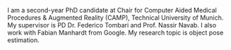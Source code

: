 I am a second-year PhD candidate at Chair for Computer Aided Medical Procedures & Augmented Reality (CAMP), Technical University of Munich. 
My supervisor is PD Dr. Federico Tombari and Prof. Nassir Navab.
I also work with Fabian Manhardt from Google.
My research topic is object pose estimation.
